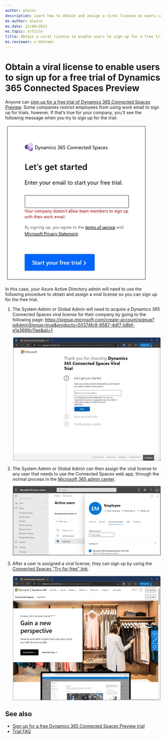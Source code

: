 ```yaml
---
author: alwinv
description: Learn how to obtain and assign a viral license so users can sign up for the free Dynamics 365 Connected Spaces Preview
ms.author: alwinv
ms.date: 12/09/2021
ms.topic: article
title: Obtain a viral license to enable users to sign up for a free trial of Dynamics 365 Connected Spaces Preview
ms.reviewer: v-bholmes
---
```


# Obtain a viral license to enable users to sign up for a free trial of Dynamics 365 Connected Spaces Preview

Anyone can [sign up for a free trial of Dynamics 365 Connected Spaces Preview](trial-signup.md). Some companies restrict employees from using work email to sign up for trials, however. If that’s true  for your company, you'll see the following message when you try to sign up for the trial:

![Screenshot of Let's get started dialog box with error message.](media/known-issues-trial-email.jpg "Screenshot of Let's get started dialog box with error message")

In this case, your Azure Active Directory admin will need to use the following procedure to obtain and assign a viral license so you can sign up for the free trial. 

1. The System Admin or Global Admin will need to acquire a Dynamics 365 Connected Spaces viral license for their company by going to the following page: https://signup.microsoft.com/create-account/signup?isAdminSignup=true&products=50374fc8-8587-4df7-b8bf-e1a3699c11ae&ali=1 

    ![Dynamics 365 Connected Spaces Viral Trial screen.](media/admin-trial-signup-viral-trial.jpg "Dynamics 365 Connected Spaces Viral Trial screen")
  
2. The System Admin or Global Admin can then assign the viral license to any user that needs to use the Connected Spaces web app, through the normal process in the 
[Microsoft 365 admin center](https://admin.microsoft.com/#/users).

    ![Screenshot of Microsoft 365 admin center.](media/admin-trial-signup-admin-portal.jpg "Screenshot of Microsoft 365 admin center")
 
3. After a user is assigned a viral license, they can sign up by using the [Connected Spaces "Try for free" link](https://dynamics.microsoft.com/connected-spaces/overview/). 

    ![Screenshot of Connected Spaces marketing page with Try for free link.](media/admin-trial-signup-try-for-free.jpg "Screenshot of Screenshot of Connected Spaces marketing page with Try for free link")
    
## See also

- [Sign up for a free Dynamics 365 Connected Spaces Preview trial](trial-signup.md)
- [Trial FAQ](trial-faq.md)

 
